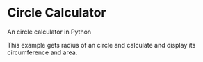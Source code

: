 # Circle Calculator

An circle calculator in Python

This example gets radius of an circle and calculate and display its circumference and area.